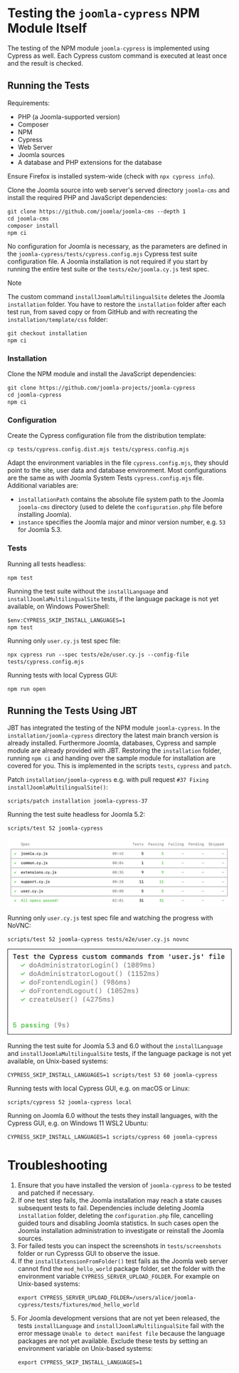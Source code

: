 # Testing the `joomla-cypress` NPM Module Itself

The testing of the NPM module `joomla-cypress` is implemented using Cypress as well.
Each Cypress custom command is executed at least once and the result is checked.

## Running the Tests

Requirements:
* PHP (a Joomla-supported version)
* Composer
* NPM
* Cypress
* Web Server
* Joomla sources
* A database and PHP extensions for the database

Ensure Firefox is installed system-wide (check with `npx cypress info`).

Clone the Joomla source into web server's served directory `joomla-cms` and
install the required PHP and JavaScript dependencies:
```
git clone https://github.com/joomla/joomla-cms --depth 1
cd joomla-cms
composer install
npm ci
```
No configuration for Joomla is necessary, as the parameters
are defined in the `joomla-cypress/tests/cypress.config.mjs` Cypress test suite configuration file.
A Joomla installation is not required
if you start by running the entire test suite or the `tests/e2e/joomla.cy.js` test spec.

> [!NOTE]
> The custom command `installJoomlaMultilingualSite` deletes the Joomla `installation` folder.
> You have to restore the `installation` folder after each test run,
> from saved copy or from GitHub and with recreating the `installation/template/css` folder:
> ```
> git checkout installation
> npm ci
> ```

### Installation

Clone the NPM module and install the JavaScript dependencies:
```
git clone https://github.com/joomla-projects/joomla-cypress
cd joomla-cypress
npm ci
```

### Configuration

Create the Cypress configuration file from the distribution template:
```
cp tests/cypress.config.dist.mjs tests/cypress.config.mjs
```

Adapt the environment variables in the file `cypress.config.mjs`,
they should point to the site, user data and database environment.
Most configurations are the same as with Joomla System Tests `cypress.config.mjs` file.
Additional variables are:
* `installationPath` contains the absolute file system path to the Joomla `joomla-cms` directory
  (used to delete the `configuration.php` file before installing Joomla).
* `instance` specifies the Joomla major and minor version number, e.g. `53` for Joomla 5.3.

### Tests

Running all tests headless:
```
npm test
```

Running the test suite without the `installLanguage` and `installJoomlaMultilingualSite` tests,
if the language package is not yet available, on Windows PowerShell:
```
$env:CYPRESS_SKIP_INSTALL_LANGUAGES=1
npm test
```

Running only `user.cy.js` test spec file:
```
npx cypress run --spec tests/e2e/user.cy.js --config-file tests/cypress.config.mjs
```

Running tests with local Cypress GUI:
```
npm run open
```

## Running the Tests Using JBT

JBT has integrated the testing of the NPM module `joomla-cypress`.
In the `installation/joomla-cypress` directory the latest main branch version is already installed.
Furthermore Joomla, databases, Cypress and sample module are already provided with JBT.
Restoring the `installation` folder, running `npm ci` and handing over the
sample module for installation are covered for you.
This is implemented in the scripts `tests`, `cypress` and `patch`.

Patch `installation/joomla-cypress` e.g. with pull request `#37 Fixing installJoomlaMultilingualSite()`:
```
scripts/patch installation joomla-cypress-37
```

Running the test suite headless for Joomla 5.2:
```
scripts/test 52 joomla-cypress
```

![Cypress test run](../images/test-run.png)

Running only `user.cy.js` test spec file and watching the progress with NoVNC:
```
scripts/test 52 joomla-cypress tests/e2e/user.cy.js novnc
```

![Cypress test user.cy.js file](../images/test-user.png)

Running the test suite for Joomla 5.3 and 6.0
without the `installLanguage` and `installJoomlaMultilingualSite` tests,
if the language package is not yet available, on Unix-based systems:

```
CYPRESS_SKIP_INSTALL_LANGUAGES=1 scripts/test 53 60 joomla-cypress
```

Running tests with local Cypress GUI, e.g. on macOS or Linux:
```
scripts/cypress 52 joomla-cypress local
```

Running on Joomla 6.0 without the tests they install languages,
with the Cypress GUI, e.g. on Windows 11 WSL2 Ubuntu:
```
CYPRESS_SKIP_INSTALL_LANGUAGES=1 scripts/cypress 60 joomla-cypress
```

# Troubleshooting

1. Ensure that you have installed the version of `joomla-cypress` to be tested
   and patched if necessary.
2. If one test step fails, the Joomla installation may reach a state
   causes subsequent tests to fail. Dependencies include
   deleting Joomla `installation` folder, deleting the `configuration.php` file,
   cancelling guided tours and disabling Joomla statistics.
   In such cases open the Joomla installation administration
   to investigate or reinstall the Joomla sources.
3. For failed tests you can inspect the screenshots in `tests/screenshots` folder or
   run Cypresss GUI to observe the issue.
4. If the `installExtensionFromFolder()` test fails as the Joomla web server cannot
   find the `mod_hello_world` package folder, set the folder with the environment
   variable `CYPRESS_SERVER_UPLOAD_FOLDER`. For example on Unix-based systems:
   ```
   export CYPRESS_SERVER_UPLOAD_FOLDER=/users/alice/joomla-cypress/tests/fixtures/mod_hello_world
   ```
5. For Joomla development versions that are not yet been released,
   the tests `installLanguage` and `installJoomlaMultilingualSite`
   fail with the error message `Unable to detect manifest file`
   because the language packages are not yet available.
   Exclude these tests by setting an environment variable on Unix-based systems:
   ```
   export CYPRESS_SKIP_INSTALL_LANGUAGES=1
   ```
